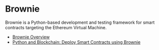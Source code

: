 # Brownie

Brownie is a Python-based development and testing framework for smart contracts targeting the Ethereum Virtual Machine.

- [Brownie Overview](https://eth-brownie.readthedocs.io/)
- [Python and Blockchain: Deploy Smart Contracts using Brownie](https://youtu.be/QfFO22lwSw4)
